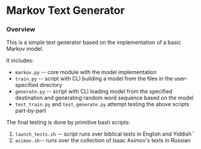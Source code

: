 # Markov Text Generator

### Overview

This is a simple text generator based on the implementation of a basic Markov model.

It includes:

- `markov.py` -- core module with the model implementation
- `train.py` -- script with CLI building a model from the files in the user-specified directory
- `generate.py` -- script with CLI loading model from the specified destination and generating random word sequence based on the model
- `test_train.py` and `test_generate.py` attempt testing the above scripts part-by-part

The final testing is done by primitive bash scripts:

1. `launch_tests.sh` -- script runs over biblical texts in English and Yiddish``
2. `asimov.sh`-- runs over the collection of Isaac Asimov's texts in Russian